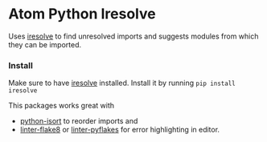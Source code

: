# Atom Python Iresolve

Uses [iresolve](https://github.com/markbaas/python-iresolve) to find unresolved imports and suggests modules from which they can be imported.


### Install

Make sure to have [iresolve](https://github.com/markbaas/python-iresolve) installed. Install it by running `pip install iresolve`

This packages works great with
* [python-isort](https://atom.io/packages/python-isort) to reorder imports and
* [linter-flake8](https://atom.io/packages/linter-flake8) or [linter-pyflakes](https://atom.io/packages/linter-pyflakes) for error highlighting in editor.
